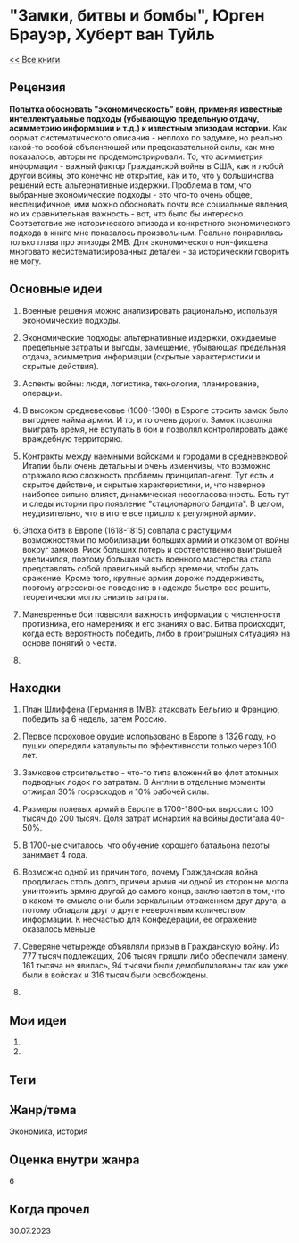 # "Замки, битвы и бомбы", Юрген Брауэр, Хуберт ван Туйль

[<< Все книги](../README.md)

## Рецензия

**Попытка обосновать "экономическость" войн, применяя известные интеллектуальные подходы (убывающую предельную отдачу, асимметрию информации и т.д.) к известным эпизодам истории.** Как формат систематического описания - неплохо по задумке, но реально какой-то особой объясняющей или предсказательной силы, как мне показалось, авторы не продемонстрировали. То, что асимметрия информации - важный фактор Гражданской войны в США, как и любой другой войны, это конечно не открытие, как и то, что у большинства решений есть альтернативные издержки. Проблема в том, что выбранные экономические подходы - это что-то очень общее, неспецифичное, ими можно обосновать почти все социальные явления, но их сравнительная важность - вот, что было бы интересно. Соответствие же исторического эпизода и конкретного экономического подхода в книге мне показалось произвольным. Реально понравилась только глава про эпизоды 2МВ. Для экономического нон-фикшена многовато несистематизированных деталей - за исторический говорить не могу.


## Основные идеи

1. Военные решения можно анализировать рационально, используя экономические подходы.

2. Экономические подходы: альтернативные издержки, ожидаемые предельные затраты и выгоды, замещение, убывающая предельная отдача, асимметрия информации (скрытые характеристики и скрытые действия).

3. Аспекты войны: люди, логистика, технологии, планирование, операции.

4. В высоком средневековье (1000-1300) в Европе строить замок было выгоднее найма армии. И то, и то очень дорого. Замок позволял выиграть время, не вступать в бои и позволял контролировать даже враждебную территорию. 

5. Контракты между наемными войсками и городами в средневековой Италии были очень детальны и очень изменчивы, что возможно отражало всю сложность проблемы принципал-агент. Тут есть и скрытое действие, и скрытые характеристики, и, что наверное наиболее сильно влияет, динамическая несогласованность. Есть тут и следы истории про появление "стационарного бандита". В целом, неудивительно, что в итоге все пришло к регулярной армии.

6. Эпоха битв в Европе (1618-1815) совпала с растущими возможностями по мобилизации больших армий и отказом от войны вокруг замков. Риск больших потерь и соответственно выигрышей увеличился, поэтому большая часть военного мастерства стала представлять собой правильный выбор времени, чтобы дать сражение. Кроме того, крупные армии дороже поддерживать, поэтому агрессивное поведение в надежде быстро все решить, теоретически могло снизить затраты.

7. Маневренные бои повысили важность информации о численности противника, его намерениях и его знаниях о вас. Битва происходит, когда есть вероятность победить, либо в проигрышных ситуациях на основе понятий о чести.

8. 


## Находки

1. План Шлиффена (Германия в 1МВ): атаковать Бельгию и Францию, победить за 6 недель, затем Россию.

2. Первое пороховое орудие использовано в Европе в 1326 году, но пушки опередили катапульты по эффективности только через 100 лет.

3. Замковое строительство - что-то типа вложений во флот атомных подводных лодок по затратам. В Англии в отдельные моменты отжирал 30% госрасходов и 10% рабочей силы.

4. Размеры полевых армий в Европе в 1700-1800-ых выросли с 100 тысяч до 200 тысяч. Доля затрат монархий на войны достигала 40-50%.

5. В 1700-ые считалось, что обучение хорошего батальона пехоты занимает 4 года.

6. Возможно одной из причин того, почему Гражданская война продлилась столь долго, причем армия ни одной из сторон не могла уничтожить армию другой до самого конца, заключается в том, что в каком-то смысле они были зеркальным отражением друг друга, а потому обладали друг о друге невероятным количеством информации. К несчастью для Конфедерации, ее отражение оказалось меньше.

7. Северяне четырежде объявляли призыв в Гражданскую войну. Из 777 тысяч подлежащих, 206 тысяч пришли либо обеспечили замену, 161 тысяча не явилась, 94 тысячи были демобилизованы так как уже были в войсках и 316 тысяч были освобождены.

8.


## Мои идеи

1.

2.


## Теги



## Жанр/тема

Экономика, история

## Оценка внутри жанра

6

## Когда прочел

30.07.2023